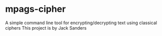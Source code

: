 # mpags-cipher
A simple command line tool for encrypting/decrypting text using classical ciphers
This project is by Jack Sanders
